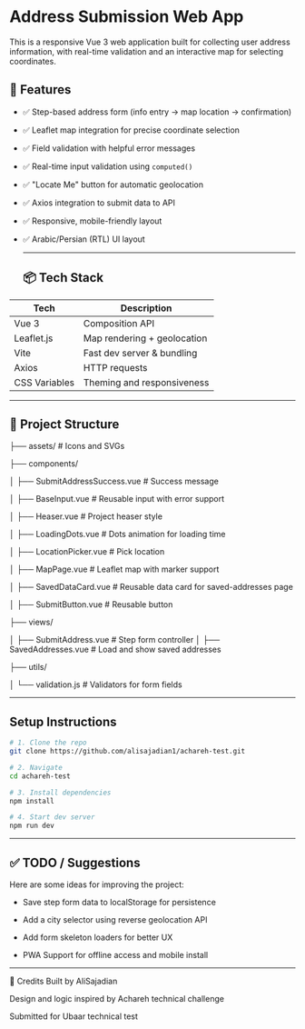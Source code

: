 # Address Submission Web App

This is a responsive Vue 3 web application built for collecting user address information, with real-time validation and an interactive map for selecting coordinates.  

## 🚀 Features
- ✅ Step-based address form (info entry → map location → confirmation)
- ✅ Leaflet map integration for precise coordinate selection
- ✅ Field validation with helpful error messages
- ✅ Real-time input validation using `computed()`
- ✅ "Locate Me" button for automatic geolocation
- ✅ Axios integration to submit data to API
- ✅ Responsive, mobile-friendly layout
- ✅ Arabic/Persian (RTL) UI layout

  ----------

  ## 📦 Tech Stack

| Tech           | Description                          |
|----------------|--------------------------------------|
| Vue 3          | Composition API                      |
| Leaflet.js     | Map rendering + geolocation          |
| Vite           | Fast dev server & bundling           |
| Axios          | HTTP requests                        |
| CSS Variables  | Theming and responsiveness           |

---------------

## 📂 Project Structure

├── assets/ # Icons and SVGs

├── components/

│ ├── SubmitAddressSuccess.vue # Success message

│ ├── BaseInput.vue # Reusable input with error support

│ ├── Heaser.vue # Project heaser style

│ ├── LoadingDots.vue # Dots animation for loading time

│ ├── LocationPicker.vue # Pick location 

│ ├── MapPage.vue # Leaflet map with marker support

│ ├── SavedDataCard.vue # Reusable data card for saved-addresses page

│ ├── SubmitButton.vue # Reusable button


├── views/

│ ├── SubmitAddress.vue # Step form controller
│ ├── SavedAddresses.vue # Load and show saved addresses


├── utils/


│ └── validation.js #  Validators for form fields

----------------------

##  Setup Instructions

```bash
# 1. Clone the repo
git clone https://github.com/alisajadian1/achareh-test.git

# 2. Navigate
cd achareh-test

# 3. Install dependencies
npm install

# 4. Start dev server
npm run dev

````
---------------------

 ## ✅ TODO / Suggestions
Here are some ideas for improving the project:

 * Save step form data to localStorage for persistence

 * Add a city selector using reverse geolocation API

 * Add form skeleton loaders for better UX

 * PWA Support for offline access and mobile install

---------------

🧠 Credits
Built by AliSajadian

Design and logic inspired by Achareh technical challenge

Submitted for Ubaar technical test
